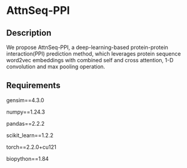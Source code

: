 # AttnSeq-PPI
## Description
We propose AttnSeq-PPI, a deep-learning-based protein-protein interaction(PPI) prediction method, which leverages protein sequence word2vec embeddings with combined self and cross attention, 1-D convolution and max pooling operation.

## Requirements

gensim==4.3.0

numpy==1.24.3

pandas==2.2.2

scikit_learn==1.2.2

torch==2.2.0+cu121

biopython==1.84
